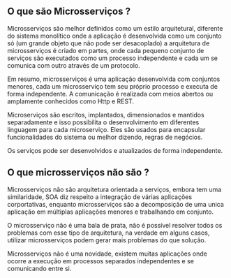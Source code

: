 ## O que são Microsserviços ?

Microsserviços são melhor definidos como um estilo arquitetural, diferente do sistema monolítico onde a aplicação é desenvolvida  como um conjunto só (um grande objeto que não pode ser desacoplado) a arquitetura de microsserviços é criado em partes, onde cada pequeno conjunto de serviços são executados como um processo independente e cada um se comunica com outro através de um protocolo.

Em resumo, microsserviços é uma aplicação desenvolvida  com conjuntos menores, cada um microsserviço tem seu próprio processo e executa de forma independente. A comunicação é realizada com meios abertos ou amplamente conhecidos como Http e REST.

Microserviços são escritos, implantados, dimensionados e mantidos separadamente e isso possibilita o desenvolvimento em diferentes linguagem para cada microserviço. Eles são usados para encapsular funcionalidades do sistema ou  melhor dizendo, regras de negócios.

Os serviços pode ser desenvolvidos e atualizados de forma independente.

## O que microsserviços não são ?

Microsserviços não são arquitetura orientada a serviços, embora tem uma similaridade, SOA diz respeito a integração de várias aplicações corportativas, enquanto microsserviços são a decomposição de uma unica aplicação em múltiplas aplicações menores e trabalhando em conjunto.

O microsserviço não é uma bala de prata, não é possível resolver todos os problemas com esse tipo de arquitetura, na verdade em alguns casos, utilizar microsserviços podem gerar mais problemas do que solução.

Microsserviços não é uma novidade, existem muitas aplicações onde ocorre a execução em processos separados independentes e se comunicando entre si.


